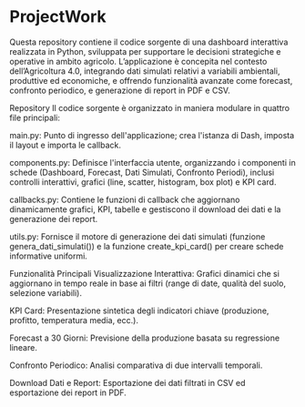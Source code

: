 # ProjectWork
Questa repository contiene il codice sorgente di una dashboard interattiva realizzata in Python, sviluppata per supportare le decisioni strategiche e operative in ambito agricolo. L’applicazione è concepita nel contesto dell’Agricoltura 4.0, integrando dati simulati relativi a variabili ambientali, produttive ed economiche, e offrendo funzionalità avanzate come forecast, confronto periodico, e generazione di report in PDF e CSV.

Repository
Il codice sorgente è organizzato in maniera modulare in quattro file principali:

main.py: Punto di ingresso dell'applicazione; crea l'istanza di Dash, imposta il layout e importa le callback.

components.py: Definisce l'interfaccia utente, organizzando i componenti in schede (Dashboard, Forecast, Dati Simulati, Confronto Periodi), inclusi controlli interattivi, grafici (line, scatter, histogram, box plot) e KPI card.

callbacks.py: Contiene le funzioni di callback che aggiornano dinamicamente grafici, KPI, tabelle e gestiscono il download dei dati e la generazione dei report.

utils.py: Fornisce il motore di generazione dei dati simulati (funzione genera_dati_simulati()) e la funzione create_kpi_card() per creare schede informative uniformi.

Funzionalità Principali
Visualizzazione Interattiva: Grafici dinamici che si aggiornano in tempo reale in base ai filtri (range di date, qualità del suolo, selezione variabili).

KPI Card: Presentazione sintetica degli indicatori chiave (produzione, profitto, temperatura media, ecc.).

Forecast a 30 Giorni: Previsione della produzione basata su regressione lineare.

Confronto Periodico: Analisi comparativa di due intervalli temporali.

Download Dati e Report: Esportazione dei dati filtrati in CSV ed esportazione dei report in PDF.
